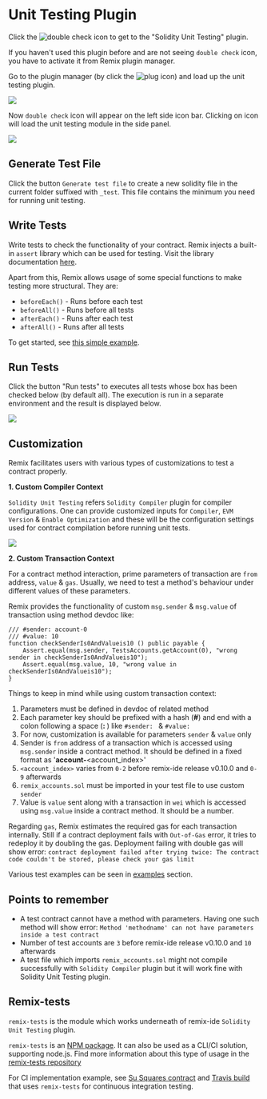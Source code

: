 Unit Testing Plugin
============

Click the
![double check](images/a-user-testing-icon.png)
 icon to get to the "Solidity Unit Testing" plugin. 
 
 If you haven't used this plugin before and are not seeing `double check` icon, you have to activate it from Remix plugin manager.
 
Go to the plugin manager (by click the ![plug](images/a-plug.png) icon) and load up the unit testing plugin.

![](images/a-unit-testing-from-pm.png)

Now `double check` icon will appear on the left side icon bar. Clicking on icon will load the unit testing module in the side panel.

![](images/a-unit-testing-feature.png)

Generate Test File
------------------
Click the button `Generate test file` to create a new solidity file in the current folder suffixed with `_test`. This file contains the minimum you need for running unit testing.

Write Tests
-----------
Write tests to check the functionality of your contract. Remix injects a built-in `assert` library which can be used for testing. Visit the library documentation [here](./assert_library).

Apart from this, Remix allows usage of some special functions to make testing more structural. They are:

* `beforeEach()` - Runs before each test
* `beforeAll()` - Runs before all tests
* `afterEach()` - Runs after each test
* `afterAll()` - Runs after all tests

To get started, see [this simple example](./unittesting_examples.html#simple-example).

Run Tests
------------------

Click the button "Run tests" to executes all tests whose box has been checked below (by default all). The execution is run in a separate environment and the result is displayed below.

![](images/a-unit-testing-run-result.png)

Customization
------------------
Remix facilitates users with various types of customizations to test a contract properly.

**1. Custom Compiler Context**

`Solidity Unit Testing` refers `Solidity Compiler` plugin for compiler configurations. One can provide customized inputs for `Compiler`, `EVM Version` & `Enable Optimization` and these will be the configuration settings used for contract compilation before running unit tests.

![](images/a-unit-testing-custom-compiler-config.png)

**2. Custom Transaction Context**

For a contract method interaction, prime parameters of transaction are `from` address, `value` & `gas`. Usually, we need to test a method's behaviour under different values of these parameters.

Remix provides the functionality of custom `msg.sender` & `msg.value` of transaction using method devdoc like:

```
/// #sender: account-0
/// #value: 10
function checkSenderIs0AndValueis10 () public payable {
    Assert.equal(msg.sender, TestsAccounts.getAccount(0), "wrong sender in checkSenderIs0AndValueis10");
    Assert.equal(msg.value, 10, "wrong value in checkSenderIs0AndValueis10");
}
```
Things to keep in mind while using custom transaction context:

1. Parameters must be defined in devdoc of related method
2. Each parameter key should be prefixed with a hash (**#**) and end with a colon following a space (**:&nbsp;**) like `#sender: ` & `#value: `
3. For now, customization is available for parameters `sender` & `value` only
4. Sender is `from` address of a transaction which is accessed using `msg.sender` inside a contract method. It should be defined in a fixed format as '**account-**<account_index>'
5. `<account_index>` varies from `0-2` before remix-ide release v0.10.0 and `0-9` afterwards
6. `remix_accounts.sol` must be imported in your test file to use custom `sender`
7. Value is `value` sent along with a transaction in `wei` which is accessed using `msg.value` inside a contract method. It should be a number.

Regarding `gas`, Remix estimates the required gas for each transaction internally. Still if a contract deployment fails with `Out-of-Gas` error, it tries to redeploy it by doubling the gas. Deployment failing with double gas will show error: ```contract deployment failed after trying twice: The contract code couldn't be stored, please check your gas limit```

Various test examples can be seen in [examples](./unittesting_examples) section.


Points to remember
------------------

* A test contract cannot have a method with parameters. Having one such method will show error: `Method 'methodname' can not have parameters inside a test contract`
* Number of test accounts are `3` before remix-ide release v0.10.0 and `10` afterwards
* A test file which imports `remix_accounts.sol` might not compile successfully with `Solidity Compiler` plugin but it will work fine with Solidity Unit Testing plugin.

Remix-tests
----------------------

`remix-tests` is the module which works underneath of remix-ide `Solidity Unit Testing` plugin. 

`remix-tests` is an [NPM package](https://www.npmjs.com/package/remix-tests). It can also be used as  a CLI/CI solution, supporting node.js. Find more information about this type of usage in the [remix-tests repository](https://github.com/ethereum/remix/tree/master/remix-tests#as-command-line-interface)

For CI implementation example, see [Su Squares contract](https://github.com/su-squares/ethereum-contract/tree/e542f37d4f8f6c7b07d90a6554424268384a4186) and [Travis build](https://travis-ci.org/su-squares/ethereum-contract/builds/446186067) that uses `remix-tests` for continuous integration testing.
